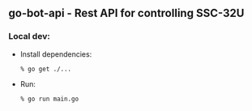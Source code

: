 ## go-bot-api - Rest API for controlling SSC-32U

### Local dev:

* Install dependencies:

    ```% go get ./...```
    
* Run:

    ```% go run main.go```